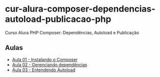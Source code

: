 # cur-alura-composer-dependencias-autoload-publicacao-php
Curso Alura PHP Composer: Dependências, Autoload e Publicação

## Aulas
- [Aula 01 - Instalando o Composer](https://github.com/vxrnxk/cur-alura-composer-dependencias-autoload-publicacao-php/tree/master/aula-01)
- [Aula 02 - Gerenciando dependências](https://github.com/vxrnxk/cur-alura-composer-dependencias-autoload-publicacao-php/tree/master/aula-02)
- [Aula 03 - Entendendo Autoload](https://github.com/vxrnxk/cur-alura-composer-dependencias-autoload-publicacao-php/tree/master/aula-03)